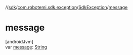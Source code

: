 //[sdk](../../../index.md)/[com.robotemi.sdk.exception](../index.md)/[SdkException](index.md)/[message](message.md)

# message

[androidJvm]\
var [message](message.md): [String](https://kotlinlang.org/api/latest/jvm/stdlib/kotlin/-string/index.html)
